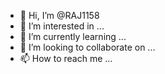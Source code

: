 - 👋 Hi, I’m @RAJ1158
- 👀 I’m interested in ...
- 🌱 I’m currently learning ...
- 💞️ I’m looking to collaborate on ...
- 📫 How to reach me ...

<!---
RAJ1158/RAJ1158 is a ✨ special ✨ repository because its `README.md` (this file) appears on your GitHub profile.
You can click the Preview link to take a look at your changes.
--->

